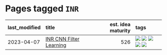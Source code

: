# Pages tagged `INR`

|last_modified|title|est. idea maturity|tags
|:---|:---|---:|:---|
|2023-04-07|[INR CNN Filter Learning](../INR_CNN_filter_learning.md)|526|[![](https://img.shields.io/badge/tag-CNN-fdf6a0)](../tags/CNN.md) [![](https://img.shields.io/badge/tag-INR-288446)](../tags/INR.md) [![](https://img.shields.io/badge/tag-deep_learning-cd61a2)](../tags/deep_learning.md) [![](https://img.shields.io/badge/tag-experimental-32d44f)](../tags/experimental.md) [![](https://img.shields.io/badge/tag-filter_learning-95c41e)](../tags/filter_learning.md)|